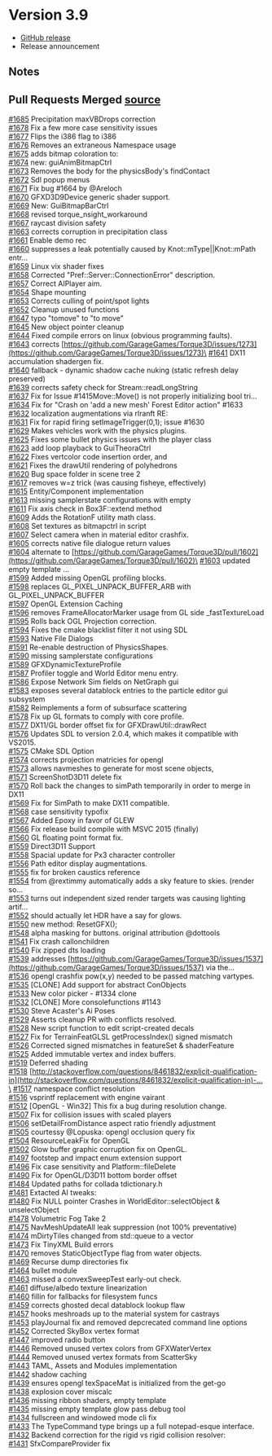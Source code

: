 # Version 3.9

* [GitHub release](https://github.com/GarageGames/Torque3D/releases/tag/v3.9)
* Release announcement

## Notes <a href="#toc0" id="toc0"></a>

## Pull Requests Merged [source](https://github.com/GarageGames/Torque3D/issues?q=milestone%3A3.9+is%3Aclosed) <a href="#toc1" id="toc1"></a>

[#1685](https://github.com/GarageGames/Torque3D/pull/1685) Precipitation maxVBDrops correction\
[#1678](https://github.com/GarageGames/Torque3D/pull/1678) Fix a few more case sensitivity issues\
[#1677](https://github.com/GarageGames/Torque3D/pull/1677) Flips the i386 flag to i386\
[#1676](https://github.com/GarageGames/Torque3D/pull/1676) Removes an extraneous Namespace usage\
[#1675](https://github.com/GarageGames/Torque3D/pull/1675) adds bitmap coloration to:\
[#1674](https://github.com/GarageGames/Torque3D/pull/1674) new: guiAnimBitmapCtrl\
[#1673](https://github.com/GarageGames/Torque3D/pull/1673) Removes the body for the physicsBody's findContact\
[#1672](https://github.com/GarageGames/Torque3D/pull/1672) Sdl popup menus\
[#1671](https://github.com/GarageGames/Torque3D/pull/1671) Fix bug #1664 by @Areloch\
[#1670](https://github.com/GarageGames/Torque3D/pull/1670) GFXD3D9Device generic shader support.\
[#1669](https://github.com/GarageGames/Torque3D/pull/1669) New: GuiBitmapBarCtrl\
[#1668](https://github.com/GarageGames/Torque3D/pull/1668) revised torque\_nsight\_workaround\
[#1667](https://github.com/GarageGames/Torque3D/pull/1667) raycast division safety\
[#1663](https://github.com/GarageGames/Torque3D/pull/1663) corrects corruption in precipitation class\
[#1661](https://github.com/GarageGames/Torque3D/pull/1661) Enable demo rec\
[#1660](https://github.com/GarageGames/Torque3D/pull/1660) suppresses a leak potentially caused by Knot::mType||Knot::mPath entr…\
[#1659](https://github.com/GarageGames/Torque3D/pull/1659) Linux vix shader fixes\
[#1658](https://github.com/GarageGames/Torque3D/pull/1658) Corrected "Pref::Server::ConnectionError" description.\
[#1657](https://github.com/GarageGames/Torque3D/pull/1657) Correct AIPlayer aim.\
[#1654](https://github.com/GarageGames/Torque3D/pull/1654) Shape mounting\
[#1653](https://github.com/GarageGames/Torque3D/pull/1653) Corrects culling of point/spot lights\
[#1652](https://github.com/GarageGames/Torque3D/pull/1652) Cleanup unused functions\
[#1647](https://github.com/GarageGames/Torque3D/pull/1647) typo "tomove" to "to move"\
[#1645](https://github.com/GarageGames/Torque3D/pull/1645) New object pointer cleanup\
[#1644](https://github.com/GarageGames/Torque3D/pull/1644) Fixed compile errors on linux (obvious programming faults).\
[#1643](https://github.com/GarageGames/Torque3D/pull/1643) corrects [https://github.com/GarageGames/Torque3D/issues/1273](https://github.com/GarageGames/Torque3D/issues/1273)\
[#1641](https://github.com/GarageGames/Torque3D/pull/1641) DX11 accumulation shadergen fix.\
[#1640](https://github.com/GarageGames/Torque3D/pull/1640) fallback - dynamic shadow cache nuking (static refresh delay preserved)\
[#1639](https://github.com/GarageGames/Torque3D/pull/1639) corrects safety check for Stream::readLongString\
[#1637](https://github.com/GarageGames/Torque3D/pull/1637) Fix for Issue #1415Move::Move() is not properly initializing bool tri…\
[#1634](https://github.com/GarageGames/Torque3D/pull/1634) Fix for "Crash on 'add a new mesh' Forest Editor action" #1633\
[#1632](https://github.com/GarageGames/Torque3D/pull/1632) localization augmentations via rlranft RE:\
[#1631](https://github.com/GarageGames/Torque3D/pull/1631) Fix for rapid firing setImageTrigger(0,1); issue #1630\
[#1629](https://github.com/GarageGames/Torque3D/pull/1629) Makes vehicles work with the physics plugins.\
[#1625](https://github.com/GarageGames/Torque3D/pull/1625) Fixes some bullet physics issues with the player class\
[#1623](https://github.com/GarageGames/Torque3D/pull/1623) add loop playback to GuiTheoraCtrl\
[#1622](https://github.com/GarageGames/Torque3D/pull/1622) Fixes vertcolor code insertion order, and\
[#1621](https://github.com/GarageGames/Torque3D/pull/1621) Fixes the drawUtil rendering of polyhedrons\
[#1620](https://github.com/GarageGames/Torque3D/pull/1620) Bug space folder in scene tree 2\
[#1617](https://github.com/GarageGames/Torque3D/pull/1617) removes w=z trick (was causing fisheye, effectively)\
[#1615](https://github.com/GarageGames/Torque3D/pull/1615) Entity/Component implementation\
[#1613](https://github.com/GarageGames/Torque3D/pull/1613) missing samplerstate configurations with empty\
[#1611](https://github.com/GarageGames/Torque3D/pull/1611) Fix axis check in Box3F::extend method\
[#1609](https://github.com/GarageGames/Torque3D/pull/1609) Adds the RotationF utility math class.\
[#1608](https://github.com/GarageGames/Torque3D/pull/1608) Set textures as bitmapctrl in script\
[#1607](https://github.com/GarageGames/Torque3D/pull/1607) Select camera when in material editor crashfix.\
[#1605](https://github.com/GarageGames/Torque3D/pull/1605) corrects native file dialogue return values\
[#1604](https://github.com/GarageGames/Torque3D/pull/1604) alternate to [https://github.com/GarageGames/Torque3D/pull/1602](https://github.com/GarageGames/Torque3D/pull/1602)\
[#1603](https://github.com/GarageGames/Torque3D/pull/1603) updated empty template …\
[#1599](https://github.com/GarageGames/Torque3D/pull/1599) Added missing OpenGL profiling blocks.\
[#1598](https://github.com/GarageGames/Torque3D/pull/1598) replaces GL\_PIXEL\_UNPACK\_BUFFER\_ARB with GL\_PIXEL\_UNPACK\_BUFFER\
[#1597](https://github.com/GarageGames/Torque3D/pull/1597) OpenGL Extension Caching\
[#1596](https://github.com/GarageGames/Torque3D/pull/1596) removes FrameAllocatorMarker usage from GL side \_fastTextureLoad\
[#1595](https://github.com/GarageGames/Torque3D/pull/1595) Rolls back OGL Projection correction.\
[#1594](https://github.com/GarageGames/Torque3D/pull/1594) Fixes the cmake blacklist filter it not using SDL\
[#1593](https://github.com/GarageGames/Torque3D/pull/1593) Native File Dialogs\
[#1591](https://github.com/GarageGames/Torque3D/pull/1591) Re-enable destruction of PhysicsShapes.\
[#1590](https://github.com/GarageGames/Torque3D/pull/1590) missing samplerstate configurations\
[#1589](https://github.com/GarageGames/Torque3D/pull/1589) GFXDynamicTextureProfile\
[#1587](https://github.com/GarageGames/Torque3D/pull/1587) Profiler toggle and World Editor menu entry.\
[#1586](https://github.com/GarageGames/Torque3D/pull/1586) Expose Network Sim fields on NetGraph gui\
[#1583](https://github.com/GarageGames/Torque3D/pull/1583) exposes several datablock entries to the particle editor gui subsystem\
[#1582](https://github.com/GarageGames/Torque3D/pull/1582) Reimplements a form of subsurface scattering\
[#1578](https://github.com/GarageGames/Torque3D/pull/1578) Fix up GL formats to comply with core profile.\
[#1577](https://github.com/GarageGames/Torque3D/pull/1577) DX11/GL border offset fix for GFXDrawUtil::drawRect\
[#1576](https://github.com/GarageGames/Torque3D/pull/1576) Updates SDL to version 2.0.4, which makes it compatible with VS2015.\
[#1575](https://github.com/GarageGames/Torque3D/pull/1575) CMake SDL Option\
[#1574](https://github.com/GarageGames/Torque3D/pull/1574) corrects projection matricies for opengl\
[#1573](https://github.com/GarageGames/Torque3D/pull/1573) allows navmeshes to generate for most scene objects,\
[#1571](https://github.com/GarageGames/Torque3D/pull/1571) ScreenShotD3D11 delete fix\
[#1570](https://github.com/GarageGames/Torque3D/pull/1570) Roll back the changes to simPath temporarily in order to merge in DX11\
[#1569](https://github.com/GarageGames/Torque3D/pull/1569) Fix for SimPath to make DX11 compatible.\
[#1568](https://github.com/GarageGames/Torque3D/pull/1568) case sensitivity typofix\
[#1567](https://github.com/GarageGames/Torque3D/pull/1567) Added Epoxy in favor of GLEW\
[#1566](https://github.com/GarageGames/Torque3D/pull/1566) Fix release build compile with MSVC 2015 (finally)\
[#1560](https://github.com/GarageGames/Torque3D/pull/1560) GL floating point format fix.\
[#1559](https://github.com/GarageGames/Torque3D/pull/1559) Direct3D11 Support\
[#1558](https://github.com/GarageGames/Torque3D/pull/1558) Spacial update for Px3 character controller\
[#1556](https://github.com/GarageGames/Torque3D/pull/1556) Path editor display augmentations.\
[#1555](https://github.com/GarageGames/Torque3D/pull/1555) fix for broken caustics reference\
[#1554](https://github.com/GarageGames/Torque3D/pull/1554) from @rextimmy automatically adds a sky feature to skies. (render so…\
[#1553](https://github.com/GarageGames/Torque3D/pull/1553) turns out independent sized render targets was causing lighting artif…\
[#1552](https://github.com/GarageGames/Torque3D/pull/1552) should actually let HDR have a say for glows.\
[#1550](https://github.com/GarageGames/Torque3D/pull/1550) new method: ResetGFX();\
[#1548](https://github.com/GarageGames/Torque3D/pull/1548) alpha masking for buttons. original attribution @dottools\
[#1541](https://github.com/GarageGames/Torque3D/pull/1541) Fix crash callonchildren\
[#1540](https://github.com/GarageGames/Torque3D/pull/1540) Fix zipped dts loading\
[#1539](https://github.com/GarageGames/Torque3D/pull/1539) addresses [https://github.com/GarageGames/Torque3D/issues/1537](https://github.com/GarageGames/Torque3D/issues/1537) via the…\
[#1536](https://github.com/GarageGames/Torque3D/pull/1536) opengl crashfix pow(x,y) needed to be passed matching vartypes.\
[#1535](https://github.com/GarageGames/Torque3D/pull/1535) \[CLONE] Add support for abstract ConObjects\
[#1533](https://github.com/GarageGames/Torque3D/pull/1533) New color picker - #1334 clone\
[#1532](https://github.com/GarageGames/Torque3D/pull/1532) \[CLONE] More consolefunctions #1143\
[#1530](https://github.com/GarageGames/Torque3D/pull/1530) Steve Acaster's Ai Poses\
[#1529](https://github.com/GarageGames/Torque3D/pull/1529) Asserts cleanup PR with conflicts resolved.\
[#1528](https://github.com/GarageGames/Torque3D/pull/1528) New script function to edit script-created decals\
[#1527](https://github.com/GarageGames/Torque3D/pull/1527) Fix for TerrainFeatGLSL getProcessIndex() signed mismatch\
[#1526](https://github.com/GarageGames/Torque3D/pull/1526) Corrected signed mismatches in featureSet & shaderFeature\
[#1525](https://github.com/GarageGames/Torque3D/pull/1525) Added immutable vertex and index buffers.\
[#1519](https://github.com/GarageGames/Torque3D/pull/1519) Deferred shading\
[#1518](https://github.com/GarageGames/Torque3D/pull/1518) [http://stackoverflow.com/questions/8461832/explicit-qualification-in](http://stackoverflow.com/questions/8461832/explicit-qualification-in)-…\
[#1517](https://github.com/GarageGames/Torque3D/pull/1517) namespace conflict resolution\
[#1516](https://github.com/GarageGames/Torque3D/pull/1516) vsprintf replacement with engine vairant\
[#1512](https://github.com/GarageGames/Torque3D/pull/1512) \[OpenGL - Win32] This fix a bug during resolution change.\
[#1507](https://github.com/GarageGames/Torque3D/pull/1507) Fix for collision issues with scaled players\
[#1506](https://github.com/GarageGames/Torque3D/pull/1506) setDetailFromDistance aspect ratio friendly adjustment\
[#1505](https://github.com/GarageGames/Torque3D/pull/1505) courtessy @Lopuska: opengl occlusion query fix\
[#1504](https://github.com/GarageGames/Torque3D/pull/1504) ResourceLeakFix for OpenGL\
[#1502](https://github.com/GarageGames/Torque3D/pull/1502) Glow buffer graphic corruption fix on OpenGL.\
[#1497](https://github.com/GarageGames/Torque3D/pull/1497) footstep and impact enum extension support\
[#1496](https://github.com/GarageGames/Torque3D/pull/1496) Fix case sensitivity and Platform::fileDelete\
[#1490](https://github.com/GarageGames/Torque3D/pull/1490) Fix for OpenGL/D3D11 bottom border offset\
[#1484](https://github.com/GarageGames/Torque3D/pull/1484) Updated paths for collada tdictionary.h\
[#1481](https://github.com/GarageGames/Torque3D/pull/1481) Extacted AI tweaks:\
[#1480](https://github.com/GarageGames/Torque3D/pull/1480) Fix NULL pointer Crashes in WorldEditor::selectObject & unselectObject\
[#1478](https://github.com/GarageGames/Torque3D/pull/1478) Volumetric Fog Take 2\
[#1475](https://github.com/GarageGames/Torque3D/pull/1475) NavMeshUpdateAll leak suppression (not 100% preventative)\
[#1474](https://github.com/GarageGames/Torque3D/pull/1474) mDirtyTiles changed from std::queue to a vector\
[#1473](https://github.com/GarageGames/Torque3D/pull/1473) Fix TinyXML Build errors\
[#1470](https://github.com/GarageGames/Torque3D/pull/1470) removes StaticObjectType flag from water objects.\
[#1469](https://github.com/GarageGames/Torque3D/pull/1469) Recurse dump directories fix\
[#1464](https://github.com/GarageGames/Torque3D/pull/1464) bullet module\
[#1463](https://github.com/GarageGames/Torque3D/pull/1463) missed a convexSweepTest early-out check.\
[#1461](https://github.com/GarageGames/Torque3D/pull/1461) diffuse/albedo texture linearization\
[#1460](https://github.com/GarageGames/Torque3D/pull/1460) fillin for fallbacks for filesystem funcs\
[#1459](https://github.com/GarageGames/Torque3D/pull/1459) corrects ghosted decal datablock lookup flaw\
[#1457](https://github.com/GarageGames/Torque3D/pull/1457) hooks meshroads up to the material system for castrays\
[#1453](https://github.com/GarageGames/Torque3D/pull/1453) playJournal fix and removed depcrecated command line options\
[#1452](https://github.com/GarageGames/Torque3D/pull/1452) Corrected SkyBox vertex format\
[#1447](https://github.com/GarageGames/Torque3D/pull/1447) improved radio button\
[#1446](https://github.com/GarageGames/Torque3D/pull/1446) Removed unused vertex colors from GFXWaterVertex\
[#1444](https://github.com/GarageGames/Torque3D/pull/1444) Removed unused vertex formats from ScatterSky\
[#1443](https://github.com/GarageGames/Torque3D/pull/1443) TAML, Assets and Modules implementation\
[#1442](https://github.com/GarageGames/Torque3D/pull/1442) shadow caching\
[#1439](https://github.com/GarageGames/Torque3D/pull/1439) ensures opengl texSpaceMat is initialized from the get-go\
[#1438](https://github.com/GarageGames/Torque3D/pull/1438) explosion cover miscalc\
[#1436](https://github.com/GarageGames/Torque3D/pull/1436) missing ribbon shaders, empty template\
[#1435](https://github.com/GarageGames/Torque3D/pull/1435) missing empty template glow pass debug tool\
[#1434](https://github.com/GarageGames/Torque3D/pull/1434) fullscreen and windowed mode cli fix\
[#1433](https://github.com/GarageGames/Torque3D/pull/1433) The TypeCommand type brings up a full notepad-esque interface.\
[#1432](https://github.com/GarageGames/Torque3D/pull/1432) Backend correction for the rigid vs rigid collision resolver:\
[#1431](https://github.com/GarageGames/Torque3D/pull/1431) SfxCompareProvider fix
